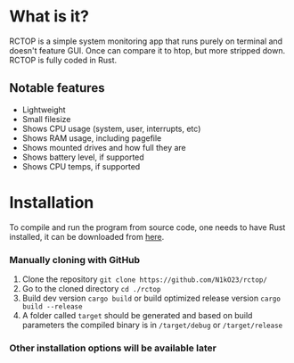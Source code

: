 # What is it?
RCTOP is a simple system monitoring app that runs purely on terminal and doesn't feature GUI. Once can compare it to htop, but more stripped down. RCTOP is fully coded in Rust.

## Notable features
- Lightweight
- Small filesize
- Shows CPU usage (system, user, interrupts, etc)
- Shows RAM usage, including pagefile
- Shows mounted drives and how full they are
- Shows battery level, if supported
- Shows CPU temps, if supported

# Installation
To compile and run the program from source code, one needs to have Rust installed, it can be downloaded from [here](https://www.rust-lang.org/tools/install "Link to rust installer download page").
### Manually cloning with GitHub
1. Clone the repository `git clone https://github.com/N1kO23/rctop/`
2. Go to the cloned directory `cd ./rctop`
3. Build dev version `cargo build` or build optimized release version `cargo build --release`
4. A folder called `target` should be generated and based on build parameters the compiled binary is in `/target/debug` or `/target/release`
### Other installation options will be available later
